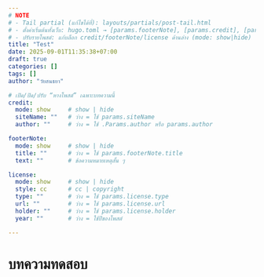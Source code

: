 ```yaml
---
# NOTE
# - Tail partial (แก้ไขได้ที่): layouts/partials/post-tail.html
# - ตั้งค่าเริ่มต้นทั้งเว็บ: hugo.toml → [params.footerNote], [params.credit], [params.license]
# - ปรับรายโพสต์: แก้บล็อก credit/footerNote/license ด้านล่าง (mode: show|hide)
title: "Test"
date: 2025-09-01T11:35:38+07:00
draft: true
categories: []
tags: []
author: "วัยสนธยา"

# เปิด/ปิด/ปรับ “หางโพสต์” เฉพาะบทความนี้
credit:
  mode: show     # show | hide
  siteName: ""   # ว่าง = ใช้ params.siteName
  author: ""     # ว่าง = ใช้ .Params.author หรือ params.author

footerNote:
  mode: show     # show | hide
  title: ""      # ว่าง = ใช้ params.footerNote.title
  text: ""       # ข้อความหมายเหตุสั้น ๆ

license:
  mode: show     # show | hide
  style: cc      # cc | copyright
  type: ""       # ว่าง = ใช้ params.license.type
  url: ""        # ว่าง = ใช้ params.license.url
  holder: ""     # ว่าง = ใช้ params.license.holder
  year: ""       # ว่าง = ใช้ปีของโพสต์

---
```

# บทความทดสอบ
